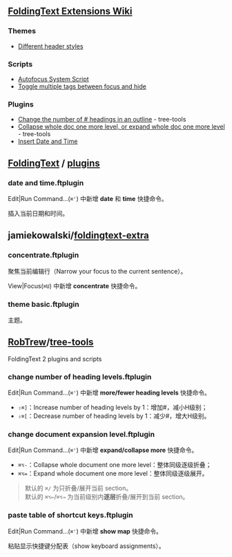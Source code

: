
## [FoldingText Extensions Wiki](http://support.foldingtext.com/t/foldingtext-extensions-wiki/121)

### Themes  
- [Different header styles](http://support.foldingtext.com/t/theme-demonstrating-multiple-header-styles/196?u=jessegrosjean)  

### Scripts  
- [Autofocus System Script](http://support.foldingtext.com/t/script-to-implement-autofocus-system/93?u=jessegrosjean)  
- [Toggle multiple tags between focus and hide](http://support.foldingtext.com/t/menu-of-tags-for-toggling-focus-and-hide/632)  

### Plugins  
- [Change the number of # headings in an outline](http://support.foldingtext.com/t/change-the-number-of-heading-levels-in-an-outline/490) - tree-tools  
- [Collapse whole doc one more level, or expand whole doc one more level](http://support.foldingtext.com/t/collapse-whole-document-1-more-level-or-expand-whole-doc-1-more-level/339) - tree-tools  
- [Insert Date and Time](http://support.foldingtext.com/t/plugin-to-insert-date-and-time/86?u=jessegrosjean)  

## [FoldingText](https://github.com/FoldingText) / [plugins](https://github.com/FoldingText/plugins)
### date and time.ftplugin
Edit|Run Command...(`⌘'`) 中新增  **date** 和 **time** 快捷命令。

插入当前日期和时间。

## jamiekowalski/[foldingtext-extra]([foldingtext-extra](https://github.com/jamiekowalski/foldingtext-extra))

### concentrate.ftplugin
聚焦当前编辑行（Narrow your focus to the current sentence）。

View|Focus(`⌘U`) 中新增  **concentrate** 快捷命令。

### theme basic.ftplugin
主题。

## [RobTrew](https://github.com/RobTrew)/[tree-tools](https://github.com/RobTrew/tree-tools)
FoldingText 2 plugins and scripts

### change number of heading levels.ftplugin
Edit|Run Command...(`⌘'`) 中新增  **more/fewer heading levels** 快捷命令。

- `⇧⌘]`：Increase number of heading levels by 1：增加#，减小H级别；  
- `⇧⌘[`：Decrease number of heading levels by 1：减少#，增大H级别。   

### change document expansion level.ftplugin
Edit|Run Command...(`⌘'`) 中新增  **expand/collapse more** 快捷命令。

- `⌘⌥-`：Collapse whole document one more level：整体同级逐级折叠；  
- `⌘⌥=`：Expand whole document one more level：整体同级逐级展开。  

> 默认的 `⌘/` 为只折叠/展开当前 section。  
> 默认的 `⌘⌥←`/`⌘⌥→` 为当前级别内**逐层**折叠/展开到当前 section。  

### paste table of shortcut keys.ftplugin
Edit|Run Command...(`⌘'`) 中新增  **show map** 快捷命令。

粘贴显示快捷键分配表（show keyboard assignments）。
